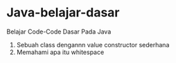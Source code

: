 # Java-belajar-dasar
Belajar Code-Code Dasar Pada Java


1. Sebuah class dengannn value constructor sederhana 
2. Memahami apa itu whitespace
